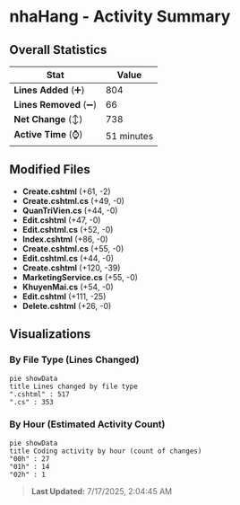# nhaHang - Activity Summary 

## Overall Statistics

| Stat                   | Value                                                             |
| ---------------------- | ----------------------------------------------------------------- |
| **Lines Added** (➕)   | 804                                          |
| **Lines Removed** (➖) | 66                                        |
| **Net Change** (↕)    | 738                |
| **Active Time** (⌚)   | 51 minutes |


## Modified Files
- **Create.cshtml** (+61, -2)
- **Create.cshtml.cs** (+49, -0)
- **QuanTriVien.cs** (+44, -0)
- **Edit.cshtml** (+47, -0)
- **Edit.cshtml.cs** (+52, -0)
- **Index.cshtml** (+86, -0)
- **Create.cshtml.cs** (+55, -0)
- **Edit.cshtml.cs** (+44, -0)
- **Create.cshtml** (+120, -39)
- **MarketingService.cs** (+55, -0)
- **KhuyenMai.cs** (+54, -0)
- **Edit.cshtml** (+111, -25)
- **Delete.cshtml** (+26, -0)

## Visualizations

### By File Type (Lines Changed)

```mermaid
pie showData
title Lines changed by file type
".cshtml" : 517
".cs" : 353
```

### By Hour (Estimated Activity Count)

```mermaid
pie showData
title Coding activity by hour (count of changes)
"00h" : 27
"01h" : 14
"02h" : 1
```


> **Last Updated:** 7/17/2025, 2:04:45 AM